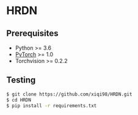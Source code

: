 # HRDN

## Prerequisites
- Python >= 3.6  
- [PyTorch](https://pytorch.org/) >= 1.0  
- Torchvision >= 0.2.2  

## Testing

```bash
$ git clone https://github.com/xiqi98/HRDN.git
$ cd HRDN
$ pip install -r requirements.txt
```
